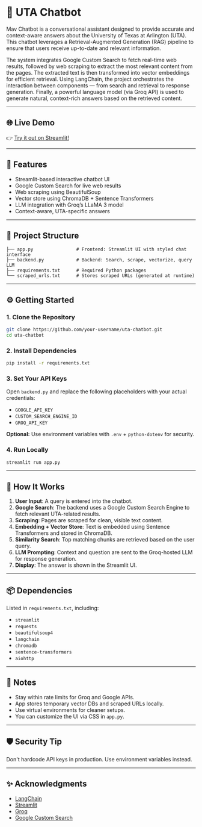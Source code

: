 # 🧠 UTA Chatbot

Mav Chatbot is a conversational assistant designed to provide accurate and context-aware answers about the University of Texas at Arlington (UTA). This chatbot leverages a Retrieval-Augmented Generation (RAG) pipeline to ensure that users receive up-to-date and relevant information.

The system integrates Google Custom Search to fetch real-time web results, followed by web scraping to extract the most relevant content from the pages. The extracted text is then transformed into vector embeddings for efficient retrieval. Using LangChain, the project orchestrates the interaction between components — from search and retrieval to response generation. Finally, a powerful language model (via Groq API) is used to generate natural, context-rich answers based on the retrieved content.

---

## 🌐 Live Demo

👉 [Try it out on Streamlit!](https://mav-chatbot.streamlit.app/)

---

## 🚀 Features

- Streamlit-based interactive chatbot UI
- Google Custom Search for live web results
- Web scraping using BeautifulSoup
- Vector store using ChromaDB + Sentence Transformers
- LLM integration with Groq’s LLaMA 3 model
- Context-aware, UTA-specific answers

---

## 📁 Project Structure

```
├── app.py                # Frontend: Streamlit UI with styled chat interface
├── backend.py            # Backend: Search, scrape, vectorize, query LLM
├── requirements.txt      # Required Python packages
└── scraped_urls.txt      # Stores scraped URLs (generated at runtime)
```

---

## ⚙️ Getting Started

### 1. Clone the Repository

```bash
git clone https://github.com/your-username/uta-chatbot.git
cd uta-chatbot
```

### 2. Install Dependencies

```bash
pip install -r requirements.txt
```

### 3. Set Your API Keys

Open `backend.py` and replace the following placeholders with your actual credentials:

- `GOOGLE_API_KEY`
- `CUSTOM_SEARCH_ENGINE_ID`
- `GROQ_API_KEY`

**Optional:** Use environment variables with `.env` + `python-dotenv` for security.

### 4. Run Locally

```bash
streamlit run app.py
```

---

## 🧠 How It Works

1. **User Input**: A query is entered into the chatbot.
2. **Google Search**: The backend uses a Google Custom Search Engine to fetch relevant UTA-related results.
3. **Scraping**: Pages are scraped for clean, visible text content.
4. **Embedding + Vector Store**: Text is embedded using Sentence Transformers and stored in ChromaDB.
5. **Similarity Search**: Top matching chunks are retrieved based on the user query.
6. **LLM Prompting**: Context and question are sent to the Groq-hosted LLM for response generation.
7. **Display**: The answer is shown in the Streamlit UI.

---

## 📦 Dependencies

Listed in `requirements.txt`, including:

- `streamlit`
- `requests`
- `beautifulsoup4`
- `langchain`
- `chromadb`
- `sentence-transformers`
- `aiohttp`

---

## 📌 Notes

- Stay within rate limits for Groq and Google APIs.
- App stores temporary vector DBs and scraped URLs locally.
- Use virtual environments for cleaner setups.
- You can customize the UI via CSS in `app.py`.

---

## 🛡️ Security Tip

Don't hardcode API keys in production. Use environment variables instead.

---

## ✨ Acknowledgments

- [LangChain](https://www.langchain.com/)
- [Streamlit](https://streamlit.io/)
- [Groq](https://groq.com/)
- [Google Custom Search](https://programmablesearchengine.google.com/)
